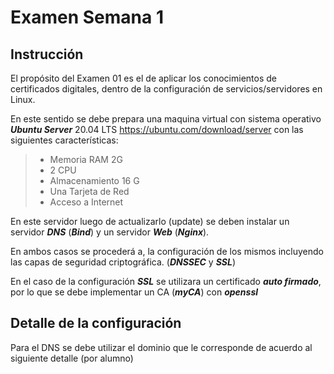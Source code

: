 # Examen Semana 1 

## Instrucción 

El propósito del Examen 01 es el de aplicar los conocimientos de certificados digitales, dentro de la configuración de servicios/servidores en Linux.

En este sentido se debe prepara una maquina virtual con sistema operativo ***Ubuntu Server*** 20.04 LTS <https://ubuntu.com/download/server> con las siguientes características: 

> - Memoria RAM 2G
> - 2 CPU
> - Almacenamiento 16 G
> - Una Tarjeta de Red
> - Acceso a Internet

 En este servidor luego de actualizarlo (update) se deben instalar un servidor ***DNS*** (***Bind***) y un servidor ***Web*** (***Nginx***).

 En ambos casos se procederá a, la configuración de los mismos incluyendo las capas de seguridad criptográfica. (***DNSSEC*** y ***SSL***)

En el caso de la configuración ***SSL*** se utilizara un certificado ***auto firmado***, por lo que se debe implementar un CA (***myCA***) con ***openssl***

## Detalle de la configuración 

Para el DNS se debe utilizar el dominio que le corresponde de acuerdo al siguiente detalle (por alumno)


